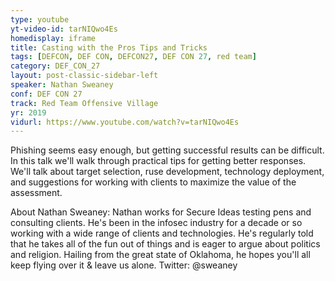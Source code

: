 ```yaml
---
type: youtube
yt-video-id: tarNIQwo4Es
homedisplay: iframe
title: Casting with the Pros Tips and Tricks
tags: [DEFCON, DEF CON, DEFCON27, DEF CON 27, red team]
category: DEF_CON_27
layout: post-classic-sidebar-left
speaker: Nathan Sweaney
conf: DEF CON 27
track: Red Team Offensive Village
yr: 2019
vidurl: https://www.youtube.com/watch?v=tarNIQwo4Es
---
```

Phishing seems easy enough, but getting successful results can be difficult. In this talk we'll walk through practical tips for getting better responses. We'll talk about target selection, ruse development, technology deployment, and suggestions for working with clients to maximize the value of the assessment.

About Nathan Sweaney: Nathan works for Secure Ideas testing pens and consulting clients. He's been in the infosec industry for a decade or so working with a wide range of clients and technologies. He's regularly told that he takes all of the fun out of things and is eager to argue about politics and religion. Hailing from the great state of Oklahoma, he hopes you'll all keep flying over it & leave us alone. Twitter: @sweaney